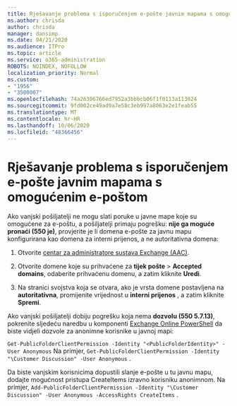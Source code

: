 ```yaml
---
title: Rješavanje problema s isporučenjem e-pošte javnim mapama s omogućenim e-poštom
ms.author: chrisda
author: chrisda
manager: dansimp
ms.date: 04/21/2020
ms.audience: ITPro
ms.topic: article
ms.service: o365-administration
ROBOTS: NOINDEX, NOFOLLOW
localization_priority: Normal
ms.custom:
- "1956"
- "3500007"
ms.openlocfilehash: 74a26306766ed7952a3bbbcb06f1f0113a113024
ms.sourcegitcommit: 9fd002ce49ad9a7e58c3eb997a8063e2e1feab55
ms.translationtype: MT
ms.contentlocale: hr-HR
ms.lasthandoff: 10/06/2020
ms.locfileid: "48366456"
---
```

# <a name="fix-email-delivery-issues-to-mail-enabled-public-folders"></a>Rješavanje problema s isporučenjem e-pošte javnim mapama s omogućenim e-poštom

Ako vanjski pošiljatelji ne mogu slati poruke u javne mape koje su omogućene za e-poštu, a pošiljatelji primaju pogrešku: **nije ga moguće pronaći (550 je)**, provjerite je li domena e-pošte za javnu mapu konfigurirana kao domena za interni prijenos, a ne autoritativna domena:

1. Otvorite [centar za administratore sustava Exchange (AAC)](https://docs.microsoft.com/Exchange/exchange-admin-center).

2. Otvorite domene koje su prihvaćene za **tijek pošte** \> **Accepted domains**, odaberite prihvaćenu domenu, a zatim kliknite **Uredi**.

3. Na stranici svojstva koja se otvara, ako je vrsta domene postavljena na **autoritativna**, promijenite vrijednost u **interni prijenos** , a zatim kliknite **Spremi**.

Ako vanjski pošiljatelji dobiju pogrešku koja nema **dozvolu (550 5.7.13)**, pokrenite sljedeću naredbu u komponenti [Exchange Online PowerShell](https://docs.microsoft.com/powershell/exchange/exchange-online/connect-to-exchange-online-powershell/connect-to-exchange-online-powershell) da biste vidjeli dozvole za anonimne korisnike u javnoj mapi:

`Get-PublicFolderClientPermission -Identity "<PublicFolderIdentity>" -User Anonymous` Na primjer, `Get-PublicFolderClientPermission -Identity "\Customer Discussion" -User Anonymous` .

Da biste vanjskim korisnicima dopustili slanje e-pošte u tu javnu mapu, dodajte mogućnost pristupa CreateItems izravno korisniku anonimnom. Na primjer, `Add-PublicFolderClientPermission -Identity "\Customer Discussion" -User Anonymous -AccessRights CreateItems` .
